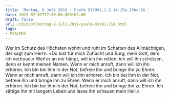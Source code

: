 ```yaml
---
title: 'Montag, 8 Juli 2019 : Psalm 91(90),1-2.14-15a.15bc-16.'
date: 2019-07-07T17:50:00.003+02:00
draft: false
url: /2019/07/montag-8-juli-2019-psalm-91901-214.html
tags: 
- PSALMUS
---
```


Wer im Schutz des Höchsten wohnt und ruht im Schatten des Allmächtigen, der sagt zum Herrn: «Du bist für mich Zuflucht und Burg, mein Gott, dem ich vertraue.» Weil er an mir hängt, will ich ihn retten; ich will ihn schützen, denn er kennt meinen Namen. Wenn er mich anruft, dann will ich ihn erhören. Ich bin bei ihm in der Not, befreie ihn und bringe ihn zu Ehren. Wenn er mich anruft, dann will ich ihn erhören. Ich bin bei ihm in der Not, befreie ihn und bringe ihn zu Ehren. Wenn er mich anruft, dann will ich ihn erhören. Ich bin bei ihm in der Not, befreie ihn und bringe ihn zu Ehren. Ich sättige ihn mit langem Leben und lasse ihn schauen mein Heil.»